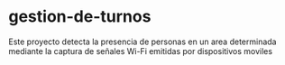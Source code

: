 # gestion-de-turnos
Este proyecto detecta la presencia de personas en un area determinada mediante la captura de señales Wi-Fi emitidas por dispositivos moviles 
